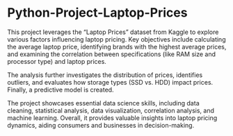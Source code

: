 # Python-Project-Laptop-Prices
This project leverages the “Laptop Prices” dataset from Kaggle to explore various factors influencing laptop pricing. Key objectives include calculating the average laptop price, identifying brands with the highest average prices, and examining the correlation between specifications (like RAM size and processor type) and laptop prices.

The analysis further investigates the distribution of prices, identifies outliers, and evaluates how storage types (SSD vs. HDD) impact prices. Finally, a predictive model is created.

The project showcases essential data science skills, including data cleaning, statistical analysis, data visualization, correlation analysis, and machine learning. Overall, it provides valuable insights into laptop pricing dynamics, aiding consumers and businesses in decision-making.


